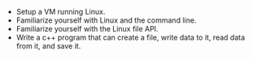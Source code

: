 * Setup a VM running Linux.
* Familiarize yourself with Linux and the command line.
* Familiarize yourself with the Linux file API.
* Write a c++ program that can create a file, write data to it, read data from it, and save it.
